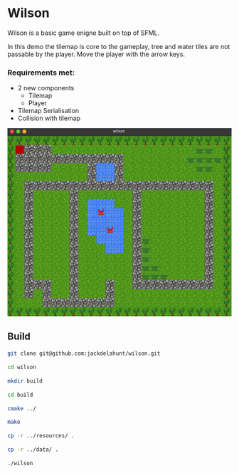 # Wilson
Wilson is a basic game enigne built on top of SFML.

In this demo the tilemap is core to the gameplay, tree and water tiles are not passable by the player.
Move the player with the arrow keys.

### Requirements met:
- 2 new components
  - Tilemap
  - Player
- Tilemap Serialisation
- Collision with tilemap

![Drag Racing](resources/demo.png)
## Build
```bash
git clone git@github.com:jackdelahunt/wilson.git
```
```bash
cd wilson
```
```bash
mkdir build
```
```bash
cd build
```
```bash
cmake ../
```
```bash
make
```
```bash
cp -r ../resources/ .
```
```bash
cp -r ../data/ .
```
```bash
./wilson
```